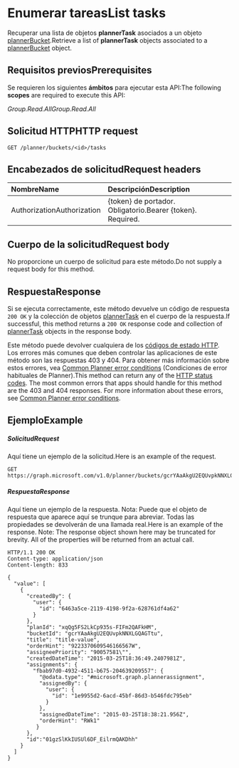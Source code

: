 # <a name="list-tasks"></a><span data-ttu-id="799e7-101">Enumerar tareas</span><span class="sxs-lookup"><span data-stu-id="799e7-101">List tasks</span></span>

<span data-ttu-id="799e7-102">Recuperar una lista de objetos **plannerTask** asociados a un objeto [plannerBucket](../resources/plannerBucket.md).</span><span class="sxs-lookup"><span data-stu-id="799e7-102">Retrieve a list of **plannerTask** objects associated to a [plannerBucket](../resources/plannerBucket.md) object.</span></span>
## <a name="prerequisites"></a><span data-ttu-id="799e7-103">Requisitos previos</span><span class="sxs-lookup"><span data-stu-id="799e7-103">Prerequisites</span></span>
<span data-ttu-id="799e7-104">Se requieren los siguientes **ámbitos** para ejecutar esta API:</span><span class="sxs-lookup"><span data-stu-id="799e7-104">The following **scopes** are required to execute this API:</span></span> 

<span data-ttu-id="799e7-105">*Group.Read.All*</span><span class="sxs-lookup"><span data-stu-id="799e7-105">*Group.Read.All*</span></span>

## <a name="http-request"></a><span data-ttu-id="799e7-106">Solicitud HTTP</span><span class="sxs-lookup"><span data-stu-id="799e7-106">HTTP request</span></span>
<!-- { "blockType": "ignored" } -->
```http
GET /planner/buckets/<id>/tasks
```

## <a name="request-headers"></a><span data-ttu-id="799e7-107">Encabezados de solicitud</span><span class="sxs-lookup"><span data-stu-id="799e7-107">Request headers</span></span>
| <span data-ttu-id="799e7-108">Nombre</span><span class="sxs-lookup"><span data-stu-id="799e7-108">Name</span></span>      |<span data-ttu-id="799e7-109">Descripción</span><span class="sxs-lookup"><span data-stu-id="799e7-109">Description</span></span>|
|:----------|:----------|
| <span data-ttu-id="799e7-110">Authorization</span><span class="sxs-lookup"><span data-stu-id="799e7-110">Authorization</span></span>  | <span data-ttu-id="799e7-p101">{token} de portador. Obligatorio.</span><span class="sxs-lookup"><span data-stu-id="799e7-p101">Bearer {token}. Required.</span></span> |

## <a name="request-body"></a><span data-ttu-id="799e7-113">Cuerpo de la solicitud</span><span class="sxs-lookup"><span data-stu-id="799e7-113">Request body</span></span>
<span data-ttu-id="799e7-114">No proporcione un cuerpo de solicitud para este método.</span><span class="sxs-lookup"><span data-stu-id="799e7-114">Do not supply a request body for this method.</span></span>

## <a name="response"></a><span data-ttu-id="799e7-115">Respuesta</span><span class="sxs-lookup"><span data-stu-id="799e7-115">Response</span></span>

<span data-ttu-id="799e7-116">Si se ejecuta correctamente, este método devuelve un código de respuesta `200 OK` y la colección de objetos [plannerTask](../resources/plannertask.md) en el cuerpo de la respuesta.</span><span class="sxs-lookup"><span data-stu-id="799e7-116">If successful, this method returns a `200 OK` response code and collection of [plannerTask](../resources/plannertask.md) objects in the response body.</span></span>

<span data-ttu-id="799e7-p102">Este método puede devolver cualquiera de los [códigos de estado HTTP](../../../concepts/errors.md). Los errores más comunes que deben controlar las aplicaciones de este método son las respuestas 403 y 404. Para obtener más información sobre estos errores, vea [Common Planner error conditions](../resources/planner_overview.md#common-planner-error-conditions) (Condiciones de error habituales de Planner).</span><span class="sxs-lookup"><span data-stu-id="799e7-p102">This method can return any of the [HTTP status codes](../../../concepts/errors.md). The most common errors that apps should handle for this method are the 403 and 404 responses. For more information about these errors, see [Common Planner error conditions](../resources/planner_overview.md#common-planner-error-conditions).</span></span>

## <a name="example"></a><span data-ttu-id="799e7-120">Ejemplo</span><span class="sxs-lookup"><span data-stu-id="799e7-120">Example</span></span>
##### <a name="request"></a><span data-ttu-id="799e7-121">Solicitud</span><span class="sxs-lookup"><span data-stu-id="799e7-121">Request</span></span>
<span data-ttu-id="799e7-122">Aquí tiene un ejemplo de la solicitud.</span><span class="sxs-lookup"><span data-stu-id="799e7-122">Here is an example of the request.</span></span>
<!-- {
  "blockType": "request",
  "name": "get_tasks"
}-->
```http
GET https://graph.microsoft.com/v1.0/planner/buckets/gcrYAaAkgU2EQUvpkNNXLGQAGTtu/tasks
```
##### <a name="response"></a><span data-ttu-id="799e7-123">Respuesta</span><span class="sxs-lookup"><span data-stu-id="799e7-123">Response</span></span>
<span data-ttu-id="799e7-p103">Aquí tiene un ejemplo de la respuesta. Nota: Puede que el objeto de respuesta que aparece aquí se trunque para abreviar. Todas las propiedades se devolverán de una llamada real.</span><span class="sxs-lookup"><span data-stu-id="799e7-p103">Here is an example of the response. Note: The response object shown here may be truncated for brevity. All of the properties will be returned from an actual call.</span></span>
<!-- {
  "blockType": "response",
  "truncated": true,
  "@odata.type": "microsoft.graph.plannerTask",
  "isCollection": true
} -->
```http
HTTP/1.1 200 OK
Content-type: application/json
Content-length: 833

{
  "value": [
    {
      "createdBy": {
        "user": {
          "id": "6463a5ce-2119-4198-9f2a-628761df4a62"
        }
      },
      "planId": "xqQg5FS2LkCp935s-FIFm2QAFkHM",
      "bucketId": "gcrYAaAkgU2EQUvpkNNXLGQAGTtu",
      "title": "title-value",
      "orderHint": "9223370609546166567W",
      "assigneePriority": "90057581\"",
      "createdDateTime": "2015-03-25T18:36:49.2407981Z",
      "assignments": {
        "fbab97d0-4932-4511-b675-204639209557": {
          "@odata.type": "#microsoft.graph.plannerassignment",
          "assignedBy": {
            "user": {
              "id": "1e9955d2-6acd-45bf-86d3-b546fdc795eb"
            }
          },
          "assignedDateTime": "2015-03-25T18:38:21.956Z",
          "orderHint": "RWk1"
         }
      },
      "id":"01gzSlKkIUSUl6DF_EilrmQAKDhh"
    }
  ]
}
```

<!-- uuid: 8fcb5dbc-d5aa-4681-8e31-b001d5168d79
2015-10-25 14:57:30 UTC -->
<!-- {
  "type": "#page.annotation",
  "description": "List tasks",
  "keywords": "",
  "section": "documentation",
  "tocPath": ""
}-->
